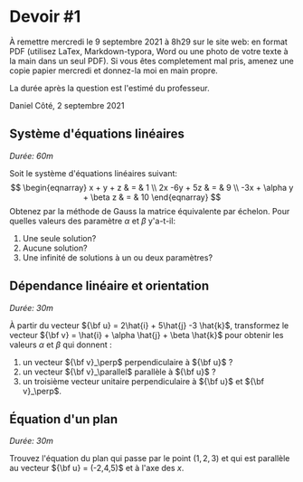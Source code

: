 # Devoir #1

À remettre mercredi le 9 septembre 2021 à 8h29 sur le site web: en format PDF (utilisez LaTex, Markdown-typora, Word ou une photo de votre texte à la main dans un seul PDF). Si vous êtes completement mal pris, amenez une copie papier mercredi et donnez-la moi en main propre.  

La durée après la question est l'estimé du professeur.

Daniel Côté, 2 septembre 2021

## Système d'équations linéaires

*Durée: 60m*

Soit le système d'équations linéaires suivant:
$$
\begin{eqnarray}
x + y + z & = & 1 \\
2x -6y + 5z  & = & 9 \\
-3x + \alpha y + \beta z & = & 10
\end{eqnarray}
$$
Obtenez par la méthode de Gauss la matrice équivalente par échelon. Pour quelles valeurs des paramètre $\alpha$ et $\beta$ y'a-t-il:

1. Une seule solution?
2. Aucune solution?
3. Une infinité de solutions à un ou deux paramètres?



## Dépendance linéaire et orientation

*Durée: 30m*

À partir du vecteur ${\bf u} = 2\hat{i} + 5\hat{j} -3 \hat{k}$, transformez le vecteur ${\bf v} = \hat{i} + \alpha \hat{j} + \beta \hat{k}$ pour obtenir les valeurs   $\alpha$ et $\beta$ qui donnent :

1. un vecteur  ${\bf v}_\perp$ perpendiculaire à ${\bf u}$ ?
2. un vecteur  ${\bf v}_\parallel$ parallèle à ${\bf u}$ ?
3. un troisième vecteur unitaire perpendiculaire à ${\bf u}$ et  ${\bf v}_\perp$.

## Équation d'un plan

*Durée: 30m*

Trouvez l'équation du plan qui passe par le point $(1,2,3)$ et qui est parallèle au vecteur ${\bf u} = (-2,4,5)$ et à l'axe des $x$.

